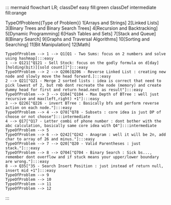 ::: mermaid
flowchart LR;
classDef easy fill:green
classDef intermediate fill:orange

TypeOfProblem{{Type of Problem}}
1[Arrays and Strings]
2[Linked Lists]
3[Binary Trees and Binary Search Trees]
4[Recursion and Backtracking]
5[Dynamic Programming]
6[Hash Tables and Sets]
7[Stack and Queue]
8[Binary Search]
9[Graphs and Traversal Algorithms]
10[Sorting and Searching]
11[Bit Manipulation]
12[Math]

    TypeOfProblem --> 1 --> Q1[Q1 - Two Sums: focus on 2 numbers and solve using hashmap]:::easy
    1 --> Q121["Q121 - Sell Stock: focus on the godly formula on d[day][holding(bit)][sold count]]"]:::easy
    TypeOfProblem --> 2 --> Q206[Q206 - Reverse Linked List : creating new node and slowly move the head forward.]:::easy
    2 --> Q21["Q21 - Merge 2 sorted lists : idea is correct that need to pick lowest of 2, but rmb dont recreate the node (memory) and create dummy head for first and return head.next as result"]:::easy
    TypeOfProblem --> 3 --> Q104["Q104 - Max Depth of BTree : well just recursive and max(left,right) +1"]:::easy
    3 --> Q226["Q226 - invert BTree : Basically bfs and perform reverse action on each node."]:::easy
    TypeOfProblem --> 4 --> Q78["Q78 - Subsets : core idea is just DP of choose or not choose"]:::intermediate
    4 --> Q17["Q17 - Letter combi of phone number : dont bother with the abc calculation, basically same core idea with Q4"]:::intermediate
    TypeOfProblem --> 5
    TypeOfProblem --> 6 --> Q242["Q242 - Anagram : well it will be 2n, add char to array of 26 and minus."]:::easy
    TypeOfProblem --> 7 --> Q20["Q20 - Valid Parentheses : just stack."]:::easy
    TypeOfProblem --> 8 --> Q704["Q704 - Binary Search : Sick bs..., remember dont overflow and if stuck means your upper/lower boundary are wrong."]:::easy
    8 --> Q35["35 - Search Insert Position : just instead of return null, insert mid +1"]:::easy
    TypeOfProblem --> 9
    TypeOfProblem --> 10
    TypeOfProblem --> 11
    TypeOfProblem --> 12

:::

